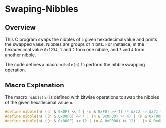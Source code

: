 # Swaping-Nibbles

## Overview
This C program swaps the nibbles of a given hexadecimal value and prints the swapped value. Nibbles are groups of 4 bits. For instance, in the hexadecimal value `0x1234`, `1` and `2` form one nibble, and `3` and `4` form another nibble.

The code defines a macro `nibble(n)` to perform the nibble swapping operation.

## Macro Explanation
The macro `nibble(n)` is defined with bitwise operations to swap the nibbles of the given hexadecimal value `n`.

```c
#define nibble(n) ((n & 0x0F) << 4 | (n & 0xF0) >> 4) /* 0x12 -> 0x21 */
#define nibble(n) ((n & 0x00F0) << 4 | (n & 0x0F00) >> 4) | (n & 0xF00F) /* 0x1234 -> 0x1324 */
#define nibble(n) ((n & 0x000F) << 12 | (n & 0xF000) >> 12) | (n & 0x0FF0) /* 0x1234 -> 0x4231 */
